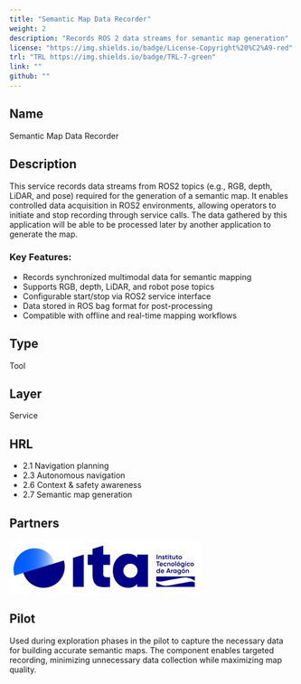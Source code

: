 ```yaml
---
title: "Semantic Map Data Recorder"
weight: 2
description: "Records ROS 2 data streams for semantic map generation"
license: "https://img.shields.io/badge/License-Copyright%20%C2%A9-red"
trl: "TRL https://img.shields.io/badge/TRL-7-green"
link: ""
github: ""
---
```


## Name
Semantic Map Data Recorder

## Description
This service records data streams from ROS2 topics (e.g., RGB, depth, LiDAR, and pose) required for the generation of a semantic map. It enables controlled data acquisition in ROS2 environments, allowing operators to initiate and stop recording through service calls. The data gathered by this application will be able to be processed later by another application to generate the map.

### Key Features:
- Records synchronized multimodal data for semantic mapping
- Supports RGB, depth, LiDAR, and robot pose topics
- Configurable start/stop via ROS2 service interface
- Data stored in ROS bag format for post-processing
- Compatible with offline and real-time mapping workflows

## Type
Tool

## Layer
Service

## HRL
-	2.1 Navigation planning
-	2.3 Autonomous navigation
-	2.6 Context & safety awareness
-	2.7 Semantic map generation


## Partners
![ITA Logo](/images/ita/italogo.jpg)

## Pilot

Used during exploration phases in the pilot to capture the necessary data for building accurate semantic maps. The component enables targeted recording, minimizing unnecessary data collection while maximizing map quality.
